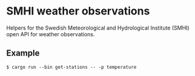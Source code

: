 # SMHI weather observations

Helpers for the Swedish Meteorological and Hydrological Institute (SMHI) open API for weather observations.

## Example

```shell
$ cargo run --bin get-stations -- -p temperature
```
